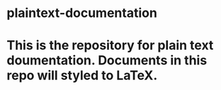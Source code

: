 # plaintext-documentation
# This is the repository for plain text doumentation. Documents in this repo will styled to LaTeX.

